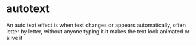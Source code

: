 # autotext
An  auto text effect is when text changes or appears automatically, often letter by letter, without anyone typing it.it makes the text look animated or alive it
